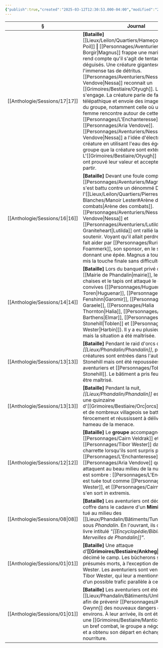 ```yaml
---
{"publish":true,"created":"2025-03-12T12:30:53.000-04:00","modified":"2025-03-18T08:16:58.000-04:00","cssclasses":""}
---
```




| §                                 | Journal                                                                                                                                                                                                                                                                                                                                                                                                                                                                                                                                                                                                                                                                                                              |
| --------------------------------- | -------------------------------------------------------------------------------------------------------------------------------------------------------------------------------------------------------------------------------------------------------------------------------------------------------------------------------------------------------------------------------------------------------------------------------------------------------------------------------------------------------------------------------------------------------------------------------------------------------------------------------------------------------------------------------------------------------------------- |
| [[Anthologie/Sessions/17\|17]] | **[Bataille]** [[Lieux/Leilon/Quartiers/Hameçon/Le Dernier Poil]] **\|** [[Personnages/Aventuriers/Magnus Borgir\|Magnus]] frappe une marionnette et se rend compte qu'il s'agit de tentacules déguisés. Une créature gigantesque surgit de l'immense tas de détritus. [[Personnages/Aventuriers/Nessa Vendove\|Nessa]] reconnait un [[Grimoires/Bestiaire/Otyugh]]. Le combat s'engage. La créature parle de façon télépathique et envoie des images dans la tête du groupe, notamment celle où une jeune femme rencontre autour de cette table [[Personnages/L'Enchanteresse]] et [[Personnages/Aria Vendove]]. [[Personnages/Aventuriers/Nessa Vendove\|Nessa]] a l'idée d'électrocuter la créature en utilisant l'eau des égouts. Tant le groupe que la créature sont exténués. L'[[Grimoires/Bestiaire/Otyugh]] estime qu'ils ont prouvé leur valeur et accepte de les laisser partir. |
| [[Anthologie/Sessions/16\|16]] | **[Bataille]** Devant une foule compacte, [[Personnages/Aventuriers/Magnus Borgir]] s'est battu contre un dénommé Dariff dans l'[[Lieux/Leilon/Quartiers/Pierres Blanches/Manoir Lester#Arène des combats\|Arène des combats]]. [[Personnages/Aventuriers/Nessa Vendove\|Nessa]] et [[Personnages/Aventuriers/Lutilda Graniteheart\|Lutilda]] ont rallié la foule pour le soutenir. Voyant qu'il allait perdre, Dariff s'est fait aider par [[Personnages/Rurik Foammerk]], son sponsor, en le soignant et lui donnant une épée. Magnus a tout de même mis la touche finale sans difficulté.                                                                                                                                                                                                                                                     |
| [[Anthologie/Sessions/14\|14]] | **[Bataille]** Lors du banquet privé dans la [[Mairie de Phandalin\|mairie]], les tables, les chaises et le tapis ont attaqué le **groupe** et les convives ([[Personnages/Huguenar Toren\|Huguenar]], [[Personnages/Garomir Fenshinn\|Garomir]], [[Personnages/Soeur Garaele]], [[Personnages/Halia Thornton\|Halia]], [[Personnages/Elmar Barthens\|Elmar]], [[Personnages/Toblen Stonehill\|Toblen]] et [[Personnages/Harbin Wester\|Harbin]]). Il y a eu plusieurs blessés mais la situation a été maîtrisée.                                                                                                                                                                                                                                                                                        |
| [[Anthologie/Sessions/13\|13]] | **[Bataille]** Pendant le raid d'orcs de *[[Lieux/Phandalin/Phandalin]]*, plusieurs créatures sont entrées dans l'auberge Stonehill mais ont été repoussées par les aventuriers et [[Personnages/Toblen Stonehill]]. Le bâtiment a pris feu mais il a pu être maîtrisé.                                                                                                                                                                                                                                                                                                                                                                                                                                                                          |
| [[Anthologie/Sessions/13\|13]] | **[Bataille]** Pendant la nuit, *[[Lieux/Phandalin/Phandalin]]* est attaqué par une quinzaine d'[[Grimoires/Bestiaire/Orc\|orcs]]. Le **groupe** et de nombreux villageois se battent férocement et réussissent à délivrer le hameau de la menace.                                                                                                                                                                                                                                                                                                                                                                                                                                                                                                       |
| [[Anthologie/Sessions/12\|12]] | **[Bataille]** Le **groupe** accompagne [[Personnages/Cairn Veldrak]] et [[Personnages/Tibor Wester]] dans une charrette lorsqu'ils sont surpris par [[Personnages/L'Enchanteresse]] et [[Personnages/Aria Vendove]] qui les attaquent au beau milieu de la nuit. Le bilan est sombre : [[Personnages/L'Enchanteresse]] est tuée tout comme [[Personnages/Tibor Wester]], et [[Personnages/Cairn Veldrak]] s'en sort in extremis.                                                                                                                                                                                                                                                                                                                                                                        |
| [[Anthologie/Sessions/08\|08]] | **[Bataille]** Les aventuriers ont découvert un coffre dans le cadavre d'un **Mimic** qu'ils ont tué au milieu des [[Lieux/Phandalin/Bâtiments/Tunnels\|tunnels]] sous *Phandalin*. En l'ouvrant, ils ont trouvé un livre intitulé *"[[Encyclopédie/Bibliothèque/Les Merveilles de Phandalin]]"*.                                                                                                                                                                                                                                                                                                                                                                                                                                                                        |
| [[Anthologie/Sessions/01\|01]] | **[Bataille]** Une attaque d’**[[Grimoires/Bestiaire/Ankheg\|Ankhegs]]** a décimé le camp. Les bûcherons sont tous présumés morts, à l’exception de Tibor Wester. Les aventuriers sont venus secourir Tibor Wester, qui leur a mentionné l’existence d’un possible trafic parallèle à celui du bois.                                                                                                                                                                                                                                                                                                                                                                                                                                     |
| [[Anthologie/Sessions/01\|01]] | **[Bataille]** Les aventuriers ont été envoyé à [[Lieux/Phandalin/Bâtiments/Umbrage Hill]] afin de prévenir [[Personnages/Adabra Gwynn]] des nouveaux dangers dans les environs. À leur arrivée, ils ont été accueilli par une [[Grimoires/Bestiaire/Manticore]]. Après un bref combat, le groupe a négocié avec elle et a obtenu son départ en échange de nourriture.                                                                                                                                                                                                                                                                                                                                                                                                         |

